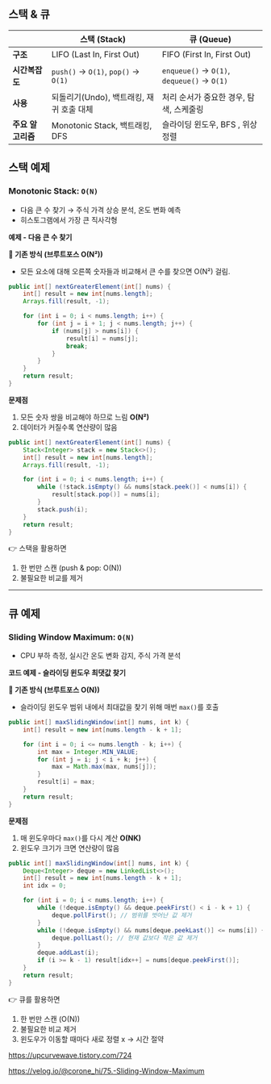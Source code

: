 ## **스택 & 큐**

|  | **스택 (Stack)** | **큐 (Queue)** |
| --- | --- | --- |
| **구조** | LIFO (Last In, First Out) | FIFO (First In, First Out) |
| **시간복잡도** | `push()` → `O(1)`, `pop()` → `O(1)` | `enqueue()` → `O(1)`, `dequeue()` → `O(1)` |
| **사용** | 되돌리기(Undo), 백트래킹, 재귀 호출 대체 | 처리 순서가 중요한 경우, 탐색, 스케줄링 |
| **주요 알고리즘** | Monotonic Stack, 백트래킹, DFS | 슬라이딩 윈도우, BFS , 위상 정렬 |

## 스택 예제

### **Monotonic Stack**: `O(N)`

- 다음 큰 수 찾기 → 주식 가격 상승 분석, 온도 변화 예측
- 히스토그램에서 가장 큰 직사각형

**예제 - 다음 큰 수 찾기**

**🚫 기존 방식 (브루트포스 O(N²))**

- 모든 요소에 대해 오른쪽 숫자들과 비교해서 큰 수를 찾으면 O(N²) 걸림.

```java
public int[] nextGreaterElement(int[] nums) {
    int[] result = new int[nums.length];
    Arrays.fill(result, -1);

    for (int i = 0; i < nums.length; i++) {
        for (int j = i + 1; j < nums.length; j++) {
            if (nums[j] > nums[i]) {
                result[i] = nums[j];
                break;
            }
        }
    }
    return result;
}

```

**문제점**

1. 모든 숫자 쌍을 비교해야 하므로 느림 **O(N²)**
2. 데이터가 커질수록 연산량이 많음

```java
public int[] nextGreaterElement(int[] nums) {
    Stack<Integer> stack = new Stack<>();
    int[] result = new int[nums.length];
    Arrays.fill(result, -1);

    for (int i = 0; i < nums.length; i++) {
        while (!stack.isEmpty() && nums[stack.peek()] < nums[i]) {
            result[stack.pop()] = nums[i];
        }
        stack.push(i);
    }
    return result;
}
```

👉 스택을 활용하면

1.  한 번만 스캔 (push & pop: O(N)) 
2. 불필요한 비교를 제거

---

## 큐 예제

### **Sliding Window Maximum**: `O(N)`

- CPU 부하 측정, 실시간 온도 변화 감지, 주식 가격 분석

**코드 예제 - 슬라이딩 윈도우 최댓값 찾기**

**🚫 기존 방식 (브루트포스 O(N))**

- 슬라이딩 윈도우 범위 내에서 최대값을 찾기 위해 매번 `max()`를 호출

```java
public int[] maxSlidingWindow(int[] nums, int k) {
    int[] result = new int[nums.length - k + 1];

    for (int i = 0; i <= nums.length - k; i++) {
        int max = Integer.MIN_VALUE;
        for (int j = i; j < i + k; j++) {
            max = Math.max(max, nums[j]);
        }
        result[i] = max;
    }
    return result;
}

```

**문제점**

1. 매 윈도우마다 `max()`를 다시 계산 **O(NK)**
2. 윈도우 크기가 크면 연산량이 많음

```java
public int[] maxSlidingWindow(int[] nums, int k) {
    Deque<Integer> deque = new LinkedList<>();
    int[] result = new int[nums.length - k + 1];
    int idx = 0;

    for (int i = 0; i < nums.length; i++) {
        while (!deque.isEmpty() && deque.peekFirst() < i - k + 1) {
            deque.pollFirst(); // 범위를 벗어난 값 제거
        }
        while (!deque.isEmpty() && nums[deque.peekLast()] <= nums[i]) {
            deque.pollLast(); // 현재 값보다 작은 값 제거
        }
        deque.addLast(i);
        if (i >= k - 1) result[idx++] = nums[deque.peekFirst()];
    }
    return result;
}
```

👉 큐를 활용하면 

1. 한 번만 스캔 (O(N))  
2. 불필요한 비교 제거
3. 윈도우가 이동할 때마다 새로 정렬 x  → 시간 절약

https://upcurvewave.tistory.com/724

https://velog.io/@corone_hi/75.-Sliding-Window-Maximum